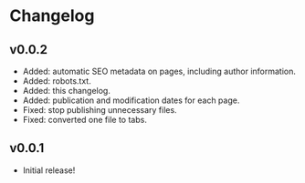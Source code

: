 # Changelog

## v0.0.2

- Added: automatic SEO metadata on pages, including author information.
- Added: robots.txt.
- Added: this changelog.
- Added: publication and modification dates for each page.
- Fixed: stop publishing unnecessary files.
- Fixed: converted one file to tabs.

## v0.0.1

- Initial release!